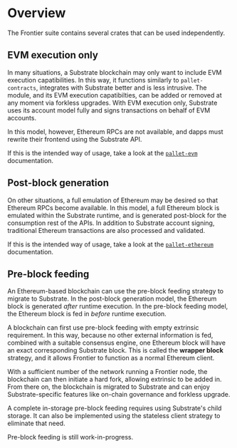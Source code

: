 # Overview

The Frontier suite contains several crates that can be used
independently.

## EVM execution only

In many situations, a Substrate blockchain may only want to include
EVM execution capatibilities. In this way, it functions similarly to
`pallet-contracts`, integrates with Substrate better and is less
intrusive. The module, and its EVM execution capatibilties, can be
added or removed at any moment via forkless upgrades. With EVM
execution only, Substrate uses its account model fully and signs
transactions on behalf of EVM accounts.

In this model, however, Ethereum RPCs are not available, and dapps
must rewrite their frontend using the Substrate API.

If this is the intended way of usage, take a look at the
[`pallet-evm`](./frame/evm.md) documentation.

## Post-block generation

On other situations, a full emulation of Ethereum may be desired so
that Ethereum RPCs become available. In this model, a full Ethereum
block is emulated within the Substrate runtime, and is generated
post-block for the consumption rest of the APIs. In addition to
Substrate account signing, traditional Ethereum transactions are also
processed and validated.

If this is the intended way of usage, take a look at the
[`pallet-ethereum`](./frame/ethereum.md) documentation.

## Pre-block feeding

An Ethereum-based blockchain can use the pre-block feeding strategy to
migrate to Substrate. In the post-block generation model, the Ethereum
block is generated *after* runtime execution. In the pre-block feeding
model, the Ethereum block is fed in *before* runtime
execution.

A blockchain can first use pre-block feeding with empty extrinsic
requirement. In this way, because no other external information is
fed, combined with a suitable consensus engine, one Ethereum block
will have an exact corresponding Substrate block. This is called the
**wrapper block** strategy, and it allows Frontier to function as a
normal Ethereum client.

With a sufficient number of the network running a Frontier node, the
blockchain can then initiate a hard fork, allowing extrinsic to be
added in. From there on, the blockchain is migrated to Substrate and
can enjoy Substrate-specific features like on-chain governance and
forkless upgrade.

A complete in-storage pre-block feeding requires using Substrate's
child storage. It can also be implemented using the stateless client
strategy to eliminate that need.

Pre-block feeding is still work-in-progress.
